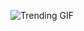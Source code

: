 
<!-- GIF_SECTION -->
![Trending GIF](https://media2.giphy.com/media/v1.Y2lkPThiYjIxNzcyc28wNWduYnExc2E2OGo3d21hb2ZkcGtrb3N2MXo3cmFvaTAwempiayZlcD12MV9naWZzX3NlYXJjaCZjdD1n/aHiv481xki1WdhQonS/giphy.gif)
<!-- END_GIF_SECTION -->

